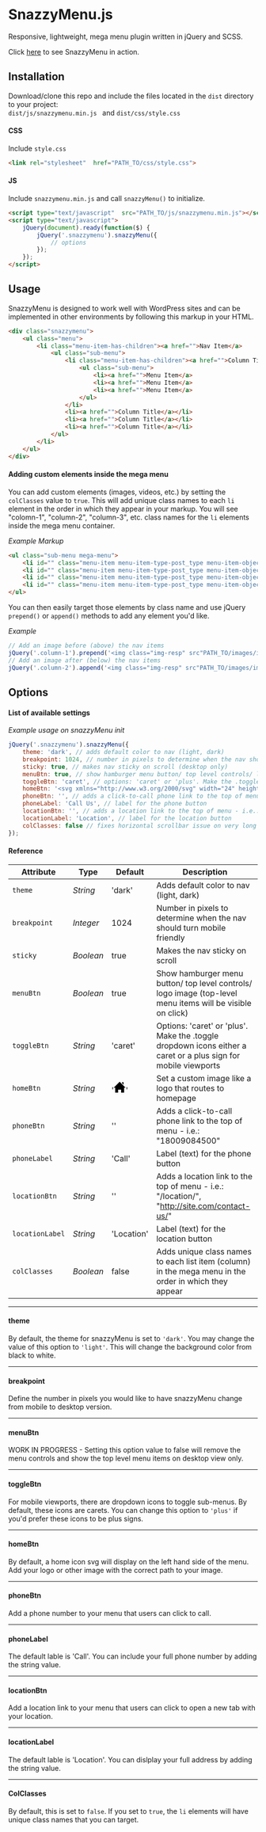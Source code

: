 # SnazzyMenu.js

Responsive, lightweight, mega menu plugin written in jQuery and SCSS.

Click [here](https://teloe.me/snazzymenu/) to see SnazzyMenu in action.

## Installation

Download/clone this repo and include the files located in the ```dist``` directory to your project:<br>
```dist/js/snazzymenu.min.js ```
and 
```dist/css/style.css```


#### CSS
Include ```style.css```
```html
<link rel="stylesheet"  href="PATH_TO/css/style.css">
```

#### JS
Include ```snazzymenu.min.js``` and call ```snazzyMenu()``` to initialize.
```html
<script type="text/javascript"  src="PATH_TO/js/snazzymenu.min.js"></script>
<script type="text/javascript">
    jQuery(document).ready(function($) {
        jQuery('.snazzymenu').snazzyMenu({
            // options
        });
    });
</script>
```

## Usage

SnazzyMenu is designed to work well with WordPress sites and can be implemented in other environments by following this markup in your HTML.

```html
<div class="snazzymenu">
    <ul class="menu">
        <li class="menu-item-has-children"><a href="">Nav Item</a>
            <ul class="sub-menu">
                <li class="menu-item-has-children"><a href="">Column Title</a>
                    <ul class="sub-menu">
                        <li><a href="">Menu Item</a>
                        <li><a href="">Menu Item</a>
                        <li><a href="">Menu Item</a>
                    </ul>
                </li>
                <li><a href="">Column Title</a></li>
                <li><a href="">Column Title</a></li>
                <li><a href="">Column Title</a></li>
            </ul>
        </li>
    </ul>
</div>
```
#### Adding custom elements inside the mega menu
You can add custom elements (images, videos, etc.) by setting the ```colClasses``` value to ```true```. This will add unique class names to each ```li``` element in the order in which they appear in your markup. You will see "colomn-1", "column-2", "column-3", etc. class names for the ```li``` elements inside the mega menu container.

*Example Markup*
```html
<ul class="sub-menu mega-menu">
    <li id="" class="menu-item menu-item-type-post_type menu-item-object-page column-title column-1"><a href="">Column Title</a></li>
    <li id="" class="menu-item menu-item-type-post_type menu-item-object-page column-title column-2"><a href="">Column Title</a></li>
    <li id="" class="menu-item menu-item-type-post_type menu-item-object-page column-title column-3"><a href="">Column Title</a></li>
    <li id="" class="menu-item menu-item-type-post_type menu-item-object-page column-title column-4"><a href="">Column Title</a></li>
</ul>
```
You can then easily target those elements by class name and use jQuery ```prepend()``` or ```append()``` methods to add any element you'd like.

*Example*
```javascript
// Add an image before (above) the nav items
jQuery('.column-1').prepend('<img class="img-resp" src"PATH_TO/images/image1.jpg">');
// Add an image after (below) the nav items
jQuery('.column-2').append('<img class="img-resp" src"PATH_TO/images/image2.jpg">');
```

## Options

#### List of available settings
*Example usage on snazzyMenu init*
```javascript
jQuery('.snazzymenu').snazzyMenu({
    theme: 'dark', // adds default color to nav (light, dark)
    breakpoint: 1024, // number in pixels to determine when the nav should turn mobile friendly
    sticky: true, // makes nav sticky on scroll (desktop only)
    menuBtn: true, // show hamburger menu button/ top level controls/ logo image (top-level menu items will be visible on click)
    toggleBtn: 'caret', // options: 'caret' or 'plus'. Make the .toggle dropdown icons either a caret or a plus sign for mobile viewports
    homeBtn: '<svg xmlns="http://www.w3.org/2000/svg" width="24" height="24" viewBox="0 0 24 24"><path d="M21 13v10h-6v-6h-6v6h-6v-10h-3l12-12 12 12h-3zm-1-5.907v-5.093h-3v2.093l3 3z"/></svg>', // set a custom image like a logo that routes to homepage
    phoneBtn: '', // adds a click-to-call phone link to the top of menu - i.e.: "18009084500"
    phoneLabel: 'Call Us', // label for the phone button
    locationBtn: '', // adds a location link to the top of menu - i.e.: "/location/", "http://site.com/contact-us/"
    locationLabel: 'Location', // label for the location button
    colClasses: false // fixes horizontal scrollbar issue on very long navs
});
```

#### Reference
| Attribute | Type | Default | Description |
| --- | --- | --- | --- |
| `theme` | *String* | 'dark' | Adds default color to nav (light, dark) |
| `breakpoint` | *Integer* | 1024 | Number in pixels to determine when the nav should turn mobile friendly |
| `sticky` | *Boolean* | true | Makes the nav sticky on scroll |
| `menuBtn` | *Boolean* | true | Show hamburger menu button/ top level controls/ logo image (top-level menu items will be visible on click) |
| `toggleBtn` | *String* | 'caret' | Options: 'caret' or 'plus'. Make the .toggle dropdown icons either a caret or a plus sign for mobile viewports |
| `homeBtn` | *String* | '<svg xmlns="http://www.w3.org/2000/svg" width="24" height="24" viewBox="0 0 24 24"><path d="M21 13v10h-6v-6h-6v6h-6v-10h-3l12-12 12 12h-3zm-1-5.907v-5.093h-3v2.093l3 3z"/></svg>' | Set a custom image like a logo that routes to homepage |
| `phoneBtn` | *String* | '' | Adds a click-to-call phone link to the top of menu - i.e.: "18009084500" |
| `phoneLabel` | *String* | 'Call' | Label (text) for the phone button |
| `locationBtn` | *String* | '' | Adds a location link to the top of menu - i.e.: "/location/", "http://site.com/contact-us/" |
| `locationLabel` | *String* | 'Location' | Label (text) for the location button |
| `colClasses` | *Boolean* | false | Adds unique class names to each list item (column) in the mega menu in the order in which they appear |

---
#### theme
By default, the theme for snazzyMenu is set to ```'dark'```. You may change the value of this option to ```'light'```. This will change the background color from black to white.

---
#### breakpoint
Define the number in pixels you would like to have snazzyMenu change from mobile to desktop version.

---
#### menuBtn
WORK IN PROGRESS - Setting this option value to false will remove the menu controls and show the top level menu items on desktop view only.

---
#### toggleBtn
For mobile viewports, there are dropdown icons to toggle sub-menus. By default, these icons are carets. You can change this option to ```'plus'``` if you'd prefer these icons to be plus signs.

---
#### homeBtn
By default, a home icon svg will display on the left hand side of the menu. Add your logo or other image with the correct path to your image. 

---
#### phoneBtn
Add a phone number to your menu that users can click to call.

---
#### phoneLabel
The default lable is 'Call'. You can include your full phone number by adding the string value.

---
#### locationBtn
Add a location link to your menu that users can click to open a new tab with your location.

---
#### locationLabel
The default lable is 'Location'. You can dislplay your full address by adding the string value.

---
#### ColClasses
By default, this is set to ```false```. If you set to ```true```, the ```li``` elements will have unique class names that you can target.
